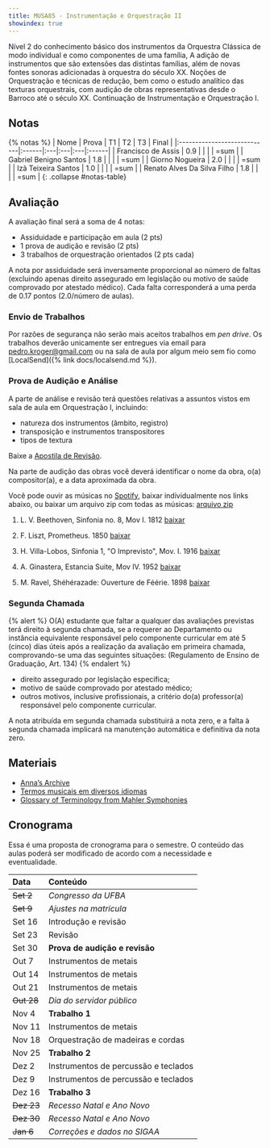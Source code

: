 ```yaml
---
title: MUSA85 - Instrumentação e Orquestração II
showindex: true
---
```


Nível 2 do conhecimento básico dos instrumentos da Orquestra Clássica de modo
individual e como componentes de uma família, A adição de instrumentos que são
extensões das distintas famílias, além de novas fontes sonoras adicionadas à
orquestra do século XX. Noções de Orquestração e técnicas de redução, bem como o
estudo analítico das texturas orquestrais, com audição de obras representativas
desde o Barroco até o século XX. Continuação de Instrumentação e Orquestração I.


## Notas

{% notas %}
| Nome                        | Prova | T1 | T2 | T3 | Final |
|:----------------------------|:------|:---|:---|:---|:------|
| Francisco de Assis          | 0.9   |    |    |    | =sum  |
| Gabriel Benigno Santos      | 1.8   |    |    |    | =sum  |
| Giorno Nogueira             | 2.0   |    |    |    | =sum  |
| Izã Teixeira Santos         | 1.0   |    |    |    | =sum  |
| Renato Alves Da Silva Filho | 1.8   |    |    |    | =sum  |
{: .collapse #notas-table}


## Avaliação

A avaliação final será a soma de 4 notas:

- Assiduidade e participação em aula (2 pts)
- 1 prova de audição e revisão (2 pts)
- 3 trabalhos de orquestração orientados (2 pts cada)

<!-- 2.0/12 -->
A nota por assiduidade será inversamente proporcional ao número de faltas
(excluindo apenas direito assegurado em legislação ou motivo de saúde comprovado
por atestado médico). Cada falta corresponderá a uma perda de 0.17 pontos (2.0/número
de aulas).


### Envio de Trabalhos

Por razões de segurança não serão mais aceitos trabalhos em *pen drive*. Os trabalhos deverão unicamente ser entregues via email para [pedro.kroger@gmail.com](mailto:pedro.kroger@gmail.com) ou na sala de aula por algum meio sem fio como [LocalSend]({% link docs/localsend.md %}).


### Prova de Audição e Análise

A parte de análise e revisão terá questões relativas a assuntos vistos em sala
de aula em Orquestração I, incluindo:

- natureza dos instrumentos (âmbito, registro)
- transposição e instrumentos transpositores
- tipos de textura

Baixe a [Apostila de Revisão][15].

Na parte de audição das obras você deverá identificar o nome da obra, o(a)
compositor(a), e a data aproximada da obra.

Você pode ouvir as músicas no [Spotify][10], baixar individualmente nos links
abaixo, ou baixar um arquivo zip com todas as músicas: [arquivo zip][11]

1. L. V. Beethoven, Sinfonia no. 8, Mov I. 1812 [baixar][1]

2. F. Liszt, Prometheus. 1850 [baixar][2]

3. H. Villa-Lobos, Sinfonia 1, "O Imprevisto", Mov. I. 1916 [baixar][3]

4. A. Ginastera, Estancia Suite, Mov IV. 1952 [baixar][4]

5. M. Ravel, Shéhérazade: Ouverture de Féérie. 1898 [baixar][5]

[1]: https://drive.google.com/file/d/1OIeXiR45eQeeEmRgP8mxF0kDLkgNpEJV/view?usp=drive_link
[2]: https://drive.google.com/file/d/1UuP0S1AQQj9PjDqn3trZ8jsKrkvMg-Ot/view?usp=drive_link
[3]: https://drive.google.com/file/d/1ZyyNM7Bhw7iZE6rSR6QIe9oWQmKjYUWx/view?usp=drive_link
[4]: https://drive.google.com/file/d/1UIYCJnf7zP6zEkQxupGd6PTbI08BUxxe/view?usp=drive_link
[5]: https://drive.google.com/file/d/1piHbya2GobMAHxwycqgcZNliaFkLxCio/view?usp=drive_link

[10]: https://open.spotify.com/playlist/1lijQXGfKTvrNE3QAtlL8a?si=1ab7df764e674f24
[11]: https://drive.google.com/file/d/1R-TtEoAXoZNaZbrD8Wcmn_FtBhyuzRNy/view?usp=drive_link

[15]: https://drive.google.com/file/d/1frVllfZDWGHtD4uMASZ-a8SklJy9w2oW/view?usp=sharing


### Segunda Chamada

{% alert %}
O(A) estudante que faltar a qualquer das avaliações previstas terá direito à
segunda chamada, se a requerer ao Departamento ou instância equivalente
responsável pelo componente curricular em até 5 (cinco) dias úteis após a
realização da avaliação em primeira chamada, comprovando-se uma das seguintes
situações: (Regulamento de Ensino de Graduação, Art. 134)
{% endalert %}

- direito assegurado por legislação específica;
- motivo de saúde comprovado por atestado médico;
- outros motivos, inclusive profissionais, a critério do(a) professor(a)
  responsável pelo componente curricular.

A nota atribuída em segunda chamada substituirá a nota zero, e a falta à segunda
chamada implicará na manutenção automática e definitiva da nota zero.

<!-- Trabalhos
### Trabalhos

- **Atividade assíncrona 1**: A composição *Os Planetas* de Gustav Holst foi
  composta entre 1914 e 1917 e influenciou a orquestração e composição modernas
  de inúmeras maneiras. [pdf][1] e [mp3][2]

  - Observe cuidadosamente a instrumentação listada na 2a página
  - Ouça o trecho selecionado com a partitura, observando o uso dos metais e uso do ostinato
  - Observe o uso de efeitos como surdina nos metais e *col legno* nas cordas

- **Trabalho 1** (3 pontos): Faça uma redução analítica dos sopros (excluindo
    percussão, harpas e cordas) dos compassos 8-16, 25-32 e 40 (tutti com II de
    ensaio) do trecho da obra *Os Planetas* visto na **atividade assíncrona 1**.

    Considere incluir todos os instrumentos (incluindo percussão, harpas e
    cordas) na redução do c. 40 já que é útil para observar como o tutti é
    construido.

- **Trabalho 2** (3 pontos): Orquestre o Prelúdio Op. 28 no. 6 de F. Chopin para
  orquestra contendo madeiras a 2, metais a 2 e cordas. A natureza repetitiva do
  acompanhamento permite a possibilidade de variações através do colorido
  orquestral. Tenha cuidado especial na concepção composicional e indicação de
  quando os instrumentos de sopro devem tocar a dois ou individualmente.
  [pdf][3] e [mp3][4]

  Você deve entregar uma partitura em pdf e uma performance midi em mp3. A
  partitura deverá ter os instrumentos transpostos.

- **Trabalho 3** (4 pontos): Fazer uma redução analítica dos primeiros 23
  compassos da Sinfonia 1 de N. Rimsky-Korsakov. [pdf][5] e [mp3][6]

  - Use um sistema separado para cada naipe. Ou seja, um sistema para madeiras,
    outro para metais e outro para cordas. Talvez você precise de mais pautas.
    Ignore o tímpano. Você pode ver um exemplo de redução do 1o compasso
    [aqui][7].

  - Marque os instrumentos que tocam cada parte com abreviações (ver exemplo).

  - Não é necessário indicar a dinâmica.

  - Observe cuidadosamente o uso das madeiras e metais, especialmente quando a2
    ou separadamente (ou seja, primeiro e segundo). Além da redução, escreva um
    breve parágrafo analisando o uso de instrumentos de sopros a2 ou
    individualmente.

  - Você deverá entregar um pdf com a redução, um mp3 e o parágrafo com a
    analise em pdf.
-->

## Materiais

- [Anna’s Archive](https://annas-archive.org)
- [Termos musicais em diversos idiomas][30]
- [Glossary of Terminology from Mahler Symphonies][31]

[30]: https://web.library.yale.edu/cataloging/music/instname
[31]: https://www.orchestralibrary.com/reftables/mahler2gloss.html


## Cronograma

Essa é uma proposta de cronograma para o semestre. O conteúdo das aulas poderá
ser modificado de acordo com a necessidade e eventualidade.

| Data       | Conteúdo                             |
|:-----------|:-------------------------------------|
| ~~Set 2~~  | *Congresso da UFBA*                  |
| ~~Set 9~~  | *Ajustes na matrícula*               |
| Set 16     | Introdução e revisão                 |
| Set 23     | Revisão                              |
| Set 30     | **Prova de audição e revisão**       |
| Out 7      | Instrumentos de metais               |
| Out 14     | Instrumentos de metais               |
| Out 21     | Instrumentos de metais               |
| ~~Out 28~~ | *Dia do servidor público*            |
| Nov 4      | **Trabalho 1**                       |
| Nov 11     | Instrumentos de metais               |
| Nov 18     | Orquestração de madeiras e cordas    |
| Nov 25     | **Trabalho 2**                       |
| Dez 2      | Instrumentos de percussão e teclados |
| Dez 9      | Instrumentos de percussão e teclados |
| Dez 16     | **Trabalho 3**                       |
| ~~Dez 23~~ | *Recesso Natal e Ano Novo*           |
| ~~Dez 30~~ | *Recesso Natal e Ano Novo*           |
| ~~Jan 6~~  | *Correções e dados no SIGAA*         |
